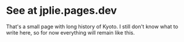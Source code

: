 # See at jplie.pages.dev
That's a small page with long history of Kyoto. 
I still don't know what to write here, so for now everything will remain like this.
